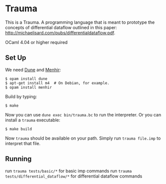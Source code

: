 # Trauma

This is a Trauma. A programming language that is meant to prototype the concepts of differential dataflow outlined in this paper: http://michaelisard.com/pubs/differentialdataflow.pdf.

OCaml 4.04 or higher required

Set Up
------

We need [Dune][] and [Menhir][]:

    $ opam install dune
    $ apt-get install m4  # On Debian, for example.
    $ opam install menhir

Build by typing:

    $ make

Now you can use `dune exec bin/trauma.bc` to run the interpreter.
Or you can install a `trauma` executable:

    $ make build

Now `trauma` should be available on your path.
Simply run `trauma file.imp` to interpret that file.

[dune]: https://github.com/ocaml/dune
[menhir]: http://gallium.inria.fr/~fpottier/menhir/

Running
------

run `trauma tests/basic/*` for basic imp commands
run `trauma tests/differential_dataflow/*` for differential dataflow commands